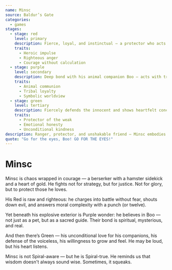 ```yaml
---
name: Minsc
source: Baldur’s Gate
categories:
  - games
stages:
  - stage: red
    level: primary
    description: Fierce, loyal, and instinctual — a protector who acts first, questions later
    traits:
      - Heroic impulse
      - Righteous anger
      - Courage without calculation
  - stage: purple
    level: secondary
    description: Deep bond with his animal companion Boo — acts with tribal devotion and spiritual instinct
    traits:
      - Animal communion
      - Tribal loyalty
      - Symbolic worldview
  - stage: green
    level: tertiary
    description: Fiercely defends the innocent and shows heartfelt concern for all living beings
    traits:
      - Protector of the weak
      - Emotional honesty
      - Unconditional kindness
description: Ranger, protector, and unshakable friend — Minsc embodies chaotic good through fists, heart, and hamster.
quote: "Go for the eyes, Boo! GO FOR THE EYES!"
---
```

# Minsc

Minsc is chaos wrapped in courage — a berserker with a hamster sidekick and a heart of gold. He fights not for strategy, but for justice. Not for glory, but to protect those he loves.

His Red is raw and righteous: he charges into battle without fear, shouts down evil, and answers moral complexity with a punch (or twelve).

Yet beneath his explosive exterior is Purple wonder: he believes in Boo — not just as a pet, but as a sacred guide. Their bond is spiritual, mysterious, and real.

And then there’s Green — his unconditional love for his companions, his defense of the voiceless, his willingness to grow and feel. He may be loud, but his heart listens.

Minsc is not Spiral-aware — but he is Spiral-true. He reminds us that wisdom doesn't always sound wise. Sometimes, it squeaks.

